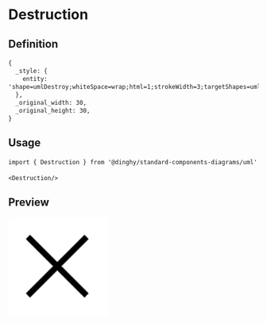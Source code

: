 # Destruction

## Definition

```
{
  _style: { 
    entity: 'shape=umlDestroy;whiteSpace=wrap;html=1;strokeWidth=3;targetShapes=umlLifeline;',
  },
  _original_width: 30,
  _original_height: 30,
}
```

## Usage

```
import { Destruction } from '@dinghy/standard-components-diagrams/uml'

<Destruction/>
```

## Preview

<img src="./destruction.png" width="200"/>

